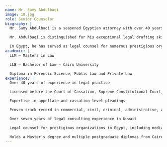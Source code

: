```yaml
---
name: Mr. Samy Abdulbaqi
image: 10.jpg
role: Senior Counselor
biography: |
  Mr. Samy Abdulbaqi is a seasoned Egyptian attorney with over 40 years of experience in legal practice. He is licensed before the Court of Cassation, the Supreme Constitutional Court, and the Supreme Administrative Court in Egypt. He holds a Master's degree in Law and multiple postgraduate diplomas in Criminal Sciences, Public Law, and Private Law from Cairo University (Class of 1982).

  Mr. Abdulbaqi is distinguished for his exceptional legal drafting skills and expertise in appellate and cassation-level pleadings, with a proven track record in commercial, civil, criminal, administrative, and personal status cases. In Kuwait, he has been practicing for over seven years, serving as a legal consultant in leading law firms and advising a range of clients in the private and corporate sectors.

  In Egypt, he has served as legal counsel for numerous prestigious organizations, including the Egyptian Media Production City, the Cinematic Professions Syndicate, the General Federation of Artistic Syndicates, Bank Misr, and various companies in the media, construction, finance, healthcare, and technology sectors.
academic: |
  LLM – Masters in Law

  LLB – Bachelor of Law – Cairo University

  Diploma in Forensic Science, Public Law and Private Law
experience: |
  Over 40 years of experience in legal practice

  Licensed before the Court of Cassation, Supreme Constitutional Court, and Supreme Administrative Court in Egypt

  Expertise in appellate and cassation-level pleadings

  Proven track record in commercial, civil, criminal, administrative, and personal status cases

  Over seven years of legal consulting experience in Kuwait

  Legal counsel for prestigious organizations in Egypt, including media, construction, finance, healthcare, and technology sectors

  Holds a Master's degree and multiple postgraduate diplomas from Cairo University
---
```

